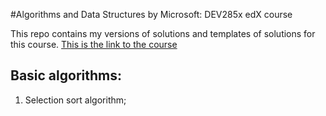 #Algorithms and Data Structures by Microsoft: DEV285x edX course

This repo contains my versions of solutions and templates of solutions for this course.
[This is the link to the course](https://courses.edx.org/courses/course-v1:Microsoft+DEV285x+2T2018/course/)

## Basic algorithms:

1. Selection sort algorithm;
